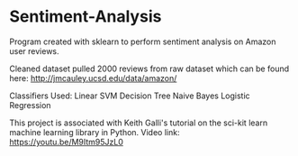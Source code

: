 # Sentiment-Analysis

Program created with sklearn to perform sentiment analysis on Amazon user reviews.

Cleaned dataset pulled 2000 reviews from raw dataset which can be found here: http://jmcauley.ucsd.edu/data/amazon/

Classifiers Used:
Linear SVM
Decision Tree
Naive Bayes
Logistic Regression




This project is associated with Keith Galli's tutorial on the sci-kit learn machine learning library in Python.
Video link: https://youtu.be/M9Itm95JzL0
